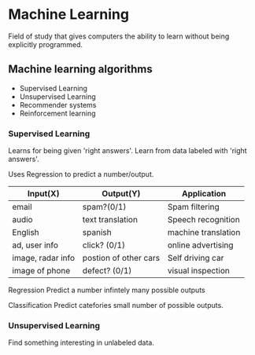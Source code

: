 # Machine Learning
  Field of study that gives computers the ability to learn without being explicitly programmed.

## Machine learning algorithms
- Supervised Learning
- Unsupervised Learning
- Recommender systems
- Reinforcement learning

### Supervised Learning
Learns for being given 'right answers'. 
Learn from data labeled with 'right answers'.

Uses Regression to predict a number/output.

| Input(X)      |          Output(Y)    |     Application       |
|---------------|-----------------------|-----------------------|
| email         |      spam?(0/1)       |  Spam filtering       | 
| audio         |      text translation |  Speech recognition   |
| English       |      spanish          |  machine translation  |
| ad, user info |      click? (0/1)     |  online advertising   |
| image, radar info |  postion of other cars | Self driving car |
| image of phone |     defect? (0/1)    |  visual inspection    |

Regression
Predict a number infintely many possible outputs 

Classification 
Predict catefories small number of possible outputs.

### Unsupervised Learning
Find something interesting in unlabeled data.

